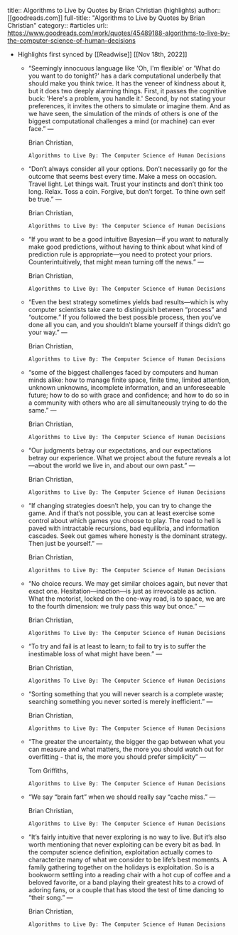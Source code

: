 title:: Algorithms to Live by Quotes by Brian Christian (highlights)
author:: [[goodreads.com]]
full-title:: "Algorithms to Live by Quotes by Brian Christian"
category:: #articles
url:: https://www.goodreads.com/work/quotes/45489188-algorithms-to-live-by-the-computer-science-of-human-decisions

- Highlights first synced by [[Readwise]] [[Nov 18th, 2022]]
	- “Seemingly innocuous language like 'Oh, I'm flexible' or 'What do you want to do tonight?' has a dark computational underbelly that should make you think twice. It has the veneer of kindness about it, but it does two deeply alarming things. First, it passes the cognitive buck: 'Here's a problem, you handle it.' Second, by not stating your preferences, it invites the others to simulate or imagine them. And as we have seen, the simulation of the minds of others is one of the biggest computational challenges a mind (or machine) can ever face.”
	    ―
	  
	    Brian Christian,
	  
	    
	      Algorithms to Live By: The Computer Science of Human Decisions
	- “Don’t always consider all your options. Don’t necessarily go for the outcome that seems best every time. Make a mess on occasion. Travel light. Let things wait. Trust your instincts and don’t think too long. Relax. Toss a coin. Forgive, but don’t forget. To thine own self be true.”
	    ―
	  
	    Brian Christian,
	  
	    
	      Algorithms to Live By: The Computer Science of Human Decisions
	- “If you want to be a good intuitive Bayesian—if you want to naturally make good predictions, without having to think about what kind of prediction rule is appropriate—you need to protect your priors. Counterintuitively, that might mean turning off the news.”
	    ―
	  
	    Brian Christian,
	  
	    
	      Algorithms to Live By: The Computer Science of Human Decisions
	- “Even the best strategy sometimes yields bad results—which is why computer scientists take care to distinguish between “process” and “outcome.” If you followed the best possible process, then you’ve done all you can, and you shouldn’t blame yourself if things didn’t go your way.”
	    ―
	  
	    Brian Christian,
	  
	    
	      Algorithms to Live By: The Computer Science of Human Decisions
	- “some of the biggest challenges faced by computers and human minds alike: how to manage finite space, finite time, limited attention, unknown unknowns, incomplete information, and an unforeseeable future; how to do so with grace and confidence; and how to do so in a community with others who are all simultaneously trying to do the same.”
	    ―
	  
	    Brian Christian,
	  
	    
	      Algorithms to Live By: The Computer Science of Human Decisions
	- “Our judgments betray our expectations, and our expectations betray our experience. What we project about the future reveals a lot—about the world we live in, and about our own past.”
	    ―
	  
	    Brian Christian,
	  
	    
	      Algorithms to Live By: The Computer Science of Human Decisions
	- “If changing strategies doesn’t help, you can try to change the game. And if that’s not possible, you can at least exercise some control about which games you choose to play. The road to hell is paved with intractable recursions, bad equilibria, and information cascades. Seek out games where honesty is the dominant strategy. Then just be yourself.”
	    ―
	  
	    Brian Christian,
	  
	    
	      Algorithms to Live By: The Computer Science of Human Decisions
	- “No choice recurs. We may get similar choices again, but never that exact one. Hesitation—inaction—is just as irrevocable as action. What the motorist, locked on the one-way road, is to space, we are to the fourth dimension: we truly pass this way but once.”
	    ―
	  
	    Brian Christian,
	  
	    
	      Algorithms To Live By: The Computer Science of Human Decisions
	- “To try and fail is at least to learn; to fail to try is to suffer the inestimable loss of what might have been.”
	    ―
	  
	    Brian Christian,
	  
	    
	      Algorithms To Live By: The Computer Science of Human Decisions
	- “Sorting something that you will never search is a complete waste; searching something you never sorted is merely inefficient.”
	    ―
	  
	    Brian Christian,
	  
	    
	      Algorithms to Live By: The Computer Science of Human Decisions
	- “The greater the uncertainty, the bigger the gap between what you can measure and what matters, the more you should watch out for overfitting - that is, the more you should prefer simplicity”
	    ―
	  
	    Tom  Griffiths,
	  
	    
	      Algorithms to Live By: The Computer Science of Human Decisions
	- “We say “brain fart” when we should really say “cache miss.”
	    ―
	  
	    Brian Christian,
	  
	    
	      Algorithms to Live By: The Computer Science of Human Decisions
	- “It’s fairly intuitive that never exploring is no way to live. But it’s also worth mentioning that never exploiting can be every bit as bad. In the computer science definition, exploitation actually comes to characterize many of what we consider to be life’s best moments. A family gathering together on the holidays is exploitation. So is a bookworm settling into a reading chair with a hot cup of coffee and a beloved favorite, or a band playing their greatest hits to a crowd of adoring fans, or a couple that has stood the test of time dancing to “their song.”
	    ―
	  
	    Brian Christian,
	  
	    
	      Algorithms to Live By: The Computer Science of Human Decisions